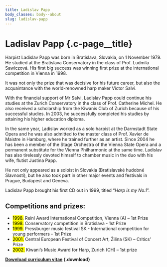 ```yaml
---
title: Ladislav Papp
body_classes: body--about
slug: ladislav-papp
---
```


# Ladislav Papp {.c-page__title}

Harpist Ladislav Papp was born in Bratislava, Slovakia, on 1 November 1979.
He studied at the Bratislava Conservatory in the class of Prof. Ludmila
Sawiczová.
His first big success was winning first prize at the international competition
in Vienna in 1998.

It was not only the prize that was decisive for his future career, but also the
acquaintance with the world-renowned harp maker Victor Salvi.

With the financial support of Mr Salvi, Ladislav Papp could continue his studies
at the Zurich Conservatory in the class of Prof. Catherine Michel. He also
received a scholarship from the Kiwanis Club of Zurich because of his successful
studies.
In 2003, he successfully completed his studies by attaining his higher education
diploma.

In the same year, Ladislav worked as a solo harpist at the Darmstadt State Opera
and he was also admitted to the master class of Prof. Xavier de Maistre in
Hamburg, where he trained further as an artist.
Since 2004 he has been a member of the Stage Orchestra of the Vienna State Opera
and a permanent substitute for the Vienna Philharmonic at the same time.
Ladislav has also tirelessly devoted himself to chamber music in the duo with
his wife, flutist Justina Papp.

He not only appeared as a soloist in Slovakia (Bratislavské hudobné Slavností),
but he also took part in other major events and festivals in Prague, Budapest
and Geneva.

Ladislav Papp brought his first CD out in 1999, titled “_Harp is my No.1_”.

## Competitions and prizes:

- <mark>1998\.</mark> Reinl Award International Competition, Vienna (A) – 1st Prize
- <mark>1998\.</mark> Conservatory competition in Bratislava - 1st Prize
- <mark>1999\.</mark> Pressburger music festival SK - International competition for young performers - 1st Prize
- <mark>2001\.</mark> Central European Festival of Concert Art, Žilina (SK) – Critics' Prize
- <mark>2002\.</mark> Kiwani’s Music Award for Harp, Zurich (CH) – 1st prize

**[Download curriculum vitae](Ladislav-Papp-cv-en.pdf) {.download}**
